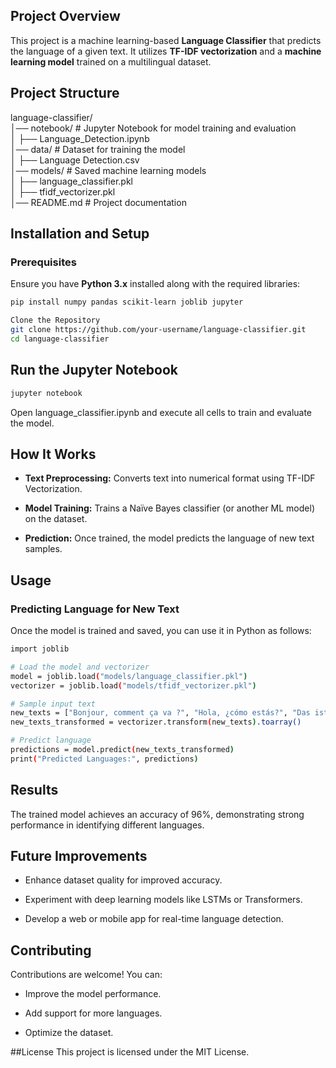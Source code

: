 ## Project Overview  
This project is a machine learning-based **Language Classifier** that predicts the language of a given text. It utilizes **TF-IDF vectorization** and a **machine learning model** trained on a multilingual dataset.  

## Project Structure  
language-classifier/  
│── notebook/              # Jupyter Notebook for model training and evaluation  
│   ├── Language_Detection.ipynb  
│── data/                  # Dataset for training the model  
│   ├── Language Detection.csv  
│── models/                # Saved machine learning models  
│   ├── language_classifier.pkl  
│   ├── tfidf_vectorizer.pkl  
│── README.md              # Project documentation  

## Installation and Setup  

### Prerequisites  
Ensure you have **Python 3.x** installed along with the required libraries:  
```bash
pip install numpy pandas scikit-learn joblib jupyter

Clone the Repository
git clone https://github.com/your-username/language-classifier.git  
cd language-classifier 
```
## Run the Jupyter Notebook
``` bash 
jupyter notebook
```
Open language_classifier.ipynb and execute all cells to train and evaluate the model.

## How It Works
- **Text Preprocessing:** Converts text into numerical format using TF-IDF Vectorization.

- **Model Training:** Trains a Naïve Bayes classifier (or another ML model) on the dataset.

- **Prediction:** Once trained, the model predicts the language of new text samples.


## Usage
### Predicting Language for New Text
Once the model is trained and saved, you can use it in Python as follows:
```bash
import joblib  

# Load the model and vectorizer  
model = joblib.load("models/language_classifier.pkl")  
vectorizer = joblib.load("models/tfidf_vectorizer.pkl")  

# Sample input text  
new_texts = ["Bonjour, comment ça va ?", "Hola, ¿cómo estás?", "Das ist ein Beispiel."]  
new_texts_transformed = vectorizer.transform(new_texts).toarray()  

# Predict language  
predictions = model.predict(new_texts_transformed)  
print("Predicted Languages:", predictions)  
```

## Results
The trained model achieves an accuracy of 96%, demonstrating strong performance in identifying different languages.

## Future Improvements
- Enhance dataset quality for improved accuracy.

- Experiment with deep learning models like LSTMs or Transformers.

- Develop a web or mobile app for real-time language detection.

## Contributing
Contributions are welcome! You can:

- Improve the model performance.

- Add support for more languages.

- Optimize the dataset.

##License
This project is licensed under the MIT License.